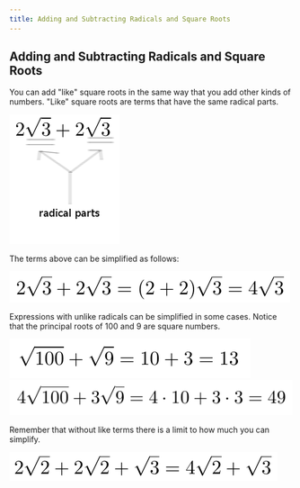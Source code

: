 ```yaml
---
title: Adding and Subtracting Radicals and Square Roots
---
```

## Adding and Subtracting Radicals and Square Roots
You can add "like" square roots in the same way that you add other kinds of numbers. "Like" square roots are terms that have the same radical parts.
 
<img src="https://github.com/codersc/freeCodeCamp-article-images/blob/master/article1img1.png?raw=true" alt="Formula showing 2 times the square root of 3 plus 2 times the square root of 3 with arrows pointing to the square root parts as the radical parts">

The terms above can be simplified as follows:
 
<img src="https://github.com/codersc/freeCodeCamp-article-images/blob/master/article1img2.png?raw=true" alt="Formula showing 2 times the square root of 3 plus 2 times the square root of 3 equals (2 + 2) times the square root of 3 which equals 4 times the square root of 3">
 
Expressions with unlike radicals can be simplified in some cases. Notice that the principal roots of 100 and 9 are square numbers. 

<img src="https://github.com/codersc/freeCodeCamp-article-images/blob/master/article1img3.png?raw=true" alt="Formula showing the square root of 100 plus the square root of 9 equals 10 plus 3 which equals 13">

<img src="https://github.com/codersc/freeCodeCamp-article-images/blob/master/article1img4.png?raw=true" alt="Formula showing 4 times the square root of 100 plus 3 times the square root of 9 equals 4 times 10 plus 3 times 3 which equals 49">

Remember that without like terms there is a limit to how much you can simplify.

<img src="https://github.com/codersc/freeCodeCamp-article-images/blob/master/article1img5.png?raw=true" alt="Formula showing 2 times the square root of 2 plus 2 times the square root of 2 plus the square root of 3 equals 4 times the square root of 2 plus the square root of 3">
